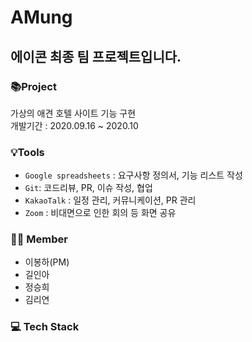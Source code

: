 # AMung
## 에이콘 최종 팀 프로젝트입니다.

### 📚Project

가상의 애견 호텔 사이트 기능 구현<br/>
개발기간 : 2020.09.16 ~ 2020.10

### 💡Tools

- `Google spreadsheets` : 요구사항 정의서, 기능 리스트 작성
- `Git`: 코드리뷰, PR, 이슈 작성, 협업
- `KakaoTalk` : 일정 관리, 커뮤니케이션, PR 관리
- `Zoom` : 비대면으로 인한 회의 등 화면 공유

### 👩‍💻 Member

- 이봉하(PM)
- 길인아
- 정승희
- 김리연

### 💻 Tech Stack
